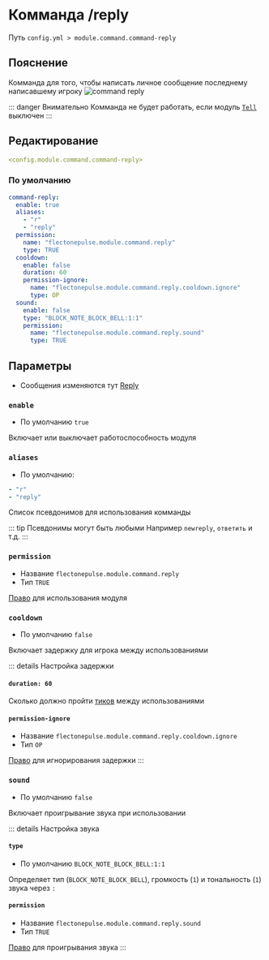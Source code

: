 # Комманда /reply
Путь `config.yml > module.command.command-reply`

## Пояснение
Комманда для того, чтобы написать личное сообщение последнему написавшему игроку
![command reply](/commandreply.png)

::: danger Внимательно
Комманда не будет работать, если модуль [`Tell`](/ru/config/module/command/command-tell/) выключен
:::

## Редактирование
```yaml
<config.module.command.command-reply>
```

### По умолчанию
```yaml
command-reply:
  enable: true
  aliases:
    - "r"
    - "reply"
  permission:
    name: "flectonepulse.module.command.reply"
    type: TRUE
  cooldown:
    enable: false
    duration: 60
    permission-ignore:
      name: "flectonepulse.module.command.reply.cooldown.ignore"
      type: OP
  sound:
    enable: false
    type: "BLOCK_NOTE_BLOCK_BELL:1:1"
    permission:
      name: "flectonepulse.module.command.reply.sound"
      type: TRUE
```

## Параметры

- Сообщения изменяются тут [Reply](/ru/messages/ru_ru/module/command/command-reply/)

### `enable`
- По умолчанию `true`

Включает или выключает работоспособность модуля

### `aliases`
- По умолчанию:
```yaml
- "r"
- "reply"
```

Список псевдонимов для использования комманды

::: tip Псевдонимы могут быть любыми
Например `newreply`, `ответить` и т.д.
:::

### `permission`
- Название `flectonepulse.module.command.reply`
- Тип `TRUE`

[Право](/ru/config/module/#пояснение) для использования модуля

### `cooldown`
- По умолчанию `false`

Включает задержку для игрока между использованиями

::: details Настройка задержки
#### `duration: 60`

Сколько должно пройти [тиков](https://ru.minecraft.wiki/w/%D0%A2%D0%B0%D0%BA%D1%82) между использованиями

#### `permission-ignore`
- Название `flectonepulse.module.command.reply.cooldown.ignore`
- Тип `OP`

[Право](/ru/config/module/#пояснение) для игнорирования задержки
:::

### `sound`
- По умолчанию `false`

Включает проигрывание звука при использовании

::: details Настройка звука
#### `type`
- По умолчанию `BLOCK_NOTE_BLOCK_BELL:1:1`

Определяет тип (`BLOCK_NOTE_BLOCK_BELL`), громкость (`1`) и тональность (`1`) звука через `:`

#### `permission`
- Название `flectonepulse.module.command.reply.sound`
- Тип `TRUE`

[Право](/ru/config/module/#пояснение) для проигрывания звука
:::